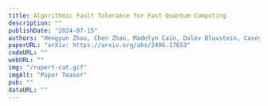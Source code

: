 ```yaml
---
title: Algorithmic Fault Tolerance for Fast Quantum Computing
description: ""
publishDate: "2024-07-15"
authors: "Hengyun Zhou, Chen Zhao, Madelyn Cain, Dolev Bluvstein, Casey Duckering, Hong-Ye Hu, Sheng-Tao Wang, Aleksander Kubica, Mikhail D. Lukin"
paperURL: "arXiv: https://arxiv.org/abs/2406.17653"
codeURL: ""
webURL: ""
img: "/rupert-cat.gif"
imgAlt: "Paper Teaser"
pub: ""
dataURL: ""
---
```

